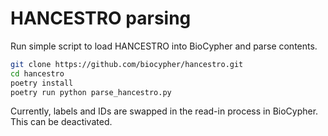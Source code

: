 # HANCESTRO parsing

Run simple script to load HANCESTRO into BioCypher and parse contents.

```bash
git clone https://github.com/biocypher/hancestro.git
cd hancestro
poetry install
poetry run python parse_hancestro.py
```

Currently, labels and IDs are swapped in the read-in process in BioCypher. This
can be deactivated.